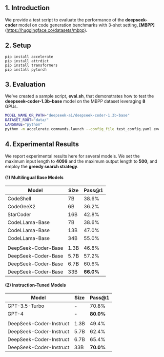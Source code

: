 ## 1. Introduction

We provide a test script to evaluate the performance of the **deepseek-coder** model on code generation benchmarks with 3-shot setting, **[MBPP]**(https://huggingface.co/datasets/mbpp).



## 2. Setup

```
pip install accelerate
pip install attrdict
pip install transformers
pip install pytorch
```



## 3. Evaluation

We've created a sample script, **eval.sh**, that demonstrates how to test the **deepseek-coder-1.3b-base** model on the MBPP dataset leveraging **8** GPUs.

```bash
MODEL_NAME_OR_PATH="deepseek-ai/deepseek-coder-1.3b-base"
DATASET_ROOT="data/"
LANGUAGE="python"
python -m accelerate.commands.launch --config_file test_config.yaml eval_pal.py --logdir ${MODEL_NAME_OR_PATH} --dataroot ${DATASET_ROOT} 
```

## 4. Experimental Results

We report experimental results here for several models. We set the maximum input length to **4096** and the maximum output length to **500**, and employ the **greedy search strategy**.



#### (1) Multilingual Base Models

| Model             | Size | Pass@1 | 
|-------------------|------|--------|
| CodeShell         | 7B   | 38.6%  | 
| CodeGeeX2         | 6B   | 36.2%  |
| StarCoder     | 16B  | 42.8%  | 
| CodeLLama-Base   | 7B   | 38.6%  | 
| CodeLLama-Base    | 13B  | 47.0%  | 
| CodeLLama-Base    | 34B  | 55.0%  | 
| | | | |  |  |  |  |  |  | |
| DeepSeek-Coder-Base| 1.3B   | 46.8%  |
| DeepSeek-Coder-Base| 5.7B   | 57.2%  | 
| DeepSeek-Coder-Base| 6.7B   | 60.6%  | 
| DeepSeek-Coder-Base|33B  | **66.0%**  |

#### (2) Instruction-Tuned Models
| Model               | Size | Pass@1  |
|---------------------|------|--------|
| GPT-3.5-Turbo            | -    | 70.8%  | 
| GPT-4               | -    | **80.0%**  |
| | | | |  |  |  |  |  |  | |
| DeepSeek-Coder-Instruct | 1.3B  | 49.4%      |
| DeepSeek-Coder-Instruct  | 5.7B  | 62.4%     |
| DeepSeek-Coder-Instruct  | 6.7B  | 65.4%     |
| DeepSeek-Coder-Instruct  | 33B | **70.0%**     | 


